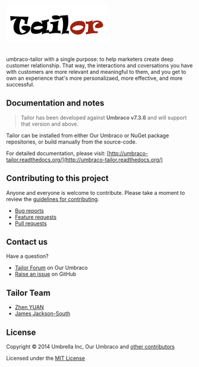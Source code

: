 <img height="100" src="docs/assets/img/tailor.png" style="margin-bottom: 20px" alt="Tailor logo" title="Tailor">


umbraco-tailor with a single purpose: to help marketers create deep customer relationship. That way, the interactions and coversations you have with customers are more relevant and meaningful to them, and you get to own an experience that's more personalizaed, more effective, and more successful.

## Documentation and notes

> Tailor has been developed against **Umbraco v7.3.6** and will support that version and above.

Tailor can be installed from either Our Umbraco or NuGet package repositories, or build manually from the source-code.

For detailed documentation, please visit: [http://umbraco-tailor.readthedocs.org/](http://umbraco-tailor.readthedocs.org/)


## Contributing to this project

Anyone and everyone is welcome to contribute. Please take a moment to review the [guidelines for contributing](CONTRIBUTING.md).

* [Bug reports](CONTRIBUTING.md#bugs)
* [Feature requests](CONTRIBUTING.md#features)
* [Pull requests](CONTRIBUTING.md#pull-requests)


## Contact us

Have a question?

* [Tailor Forum](http://our.umbraco.org/projects/developer-tools/tailor/tailor-feedback/) on Our Umbraco
* [Raise an issue](https://github.com/walleyuan/umbraco-tailor/issues) on GitHub


## Tailor Team

* [Zhen YUAN](https://github.com/walleyuan)
* [James Jackson-South](https://github.com/JimBobSquarePants)


## License

Copyright &copy; 2014 Umbrella Inc, Our Umbraco and [other contributors](https://github.com/leekelleher/umbraco-ditto/graphs/contributors)

Licensed under the [MIT License](LICENSE.md)